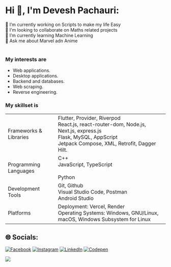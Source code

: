 
# Hi 👋, I'm Devesh Pachauri:
🔭 I’m currently working on Scripts to make my life Easy <br>🤝 I'm looking to collaborate on Maths related projects <br>🌱 I’m currently learning Machine Learning<br>💬 Ask me about Marvel adn Anime <br><br>


### My interests are

- Web applications.
- Desktop applications.
- Backend and databases.
- Web scraping.
- Reverse engineering.

### My skillset is

<table>
  <tr>
    <td>Frameworks & Libraries</td>
    <td>
      Flutter, Provider, Riverpod
      <br>
      React.js, react-router-dom, Node.js, Next.js, express.js
      <br>
     Flask, MySQL, AppScript
      <br>
     Jetpack Compose, XML, Retrofit, Dagger Hilt.
    </td>
  </tr>
  <tr>
    <td>Programming Languages</td>
    <td>
       C++
      <br>
      JavaScript, TypeScript
      <br>
        <br>
      Python
    </td>
  </tr>
  <tr>
    <td>Development Tools</td>
    <td>
      Git, Github
      <br>
      Visual Studio Code, Postman
      <br>
      Android Studio
    </td>
  </tr>
  <tr>
    <td>Platforms</td>
    <td>
      Deployment:  Vercel, Render
      <br>
      Operating Systems: Windows, GNU/Linux, macOS, Windows Subsystem for Linux
    </td>
  </tr>
</table>















## 🌐 Socials:
[![Facebook](https://img.shields.io/badge/Facebook-%231877F2.svg?logo=Facebook&logoColor=white)](https://facebook.com/Devesh) [![Instagram](https://img.shields.io/badge/Instagram-%23E4405F.svg?logo=Instagram&logoColor=white)](https://instagram.com/_devesh_pachauri23) [![LinkedIn](https://img.shields.io/badge/LinkedIn-%230077B5.svg?logo=linkedin&logoColor=white)](https://linkedin.com/in/devesh_23) [![Codepen](https://img.shields.io/badge/Codepen-000000?style=for-the-badge&logo=codepen&logoColor=white)](https://codepen.io/https://codepen.io/Devesh_pachauri) 


[![](https://visitcount.itsvg.in/api?id=Devesh-23&icon=6&color=9)](https://visitcount.itsvg.in)

<!-- Proudly created with GPRM ( https://gprm.itsvg.in ) -->
